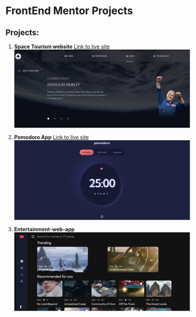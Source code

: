 # FrontEnd Mentor Projects

## Projects:

1. **Space Tourism website**
   [Link to live site](https://space-tourism-x.netlify.app)
   ![Design preview for the Space tourism website coding challenge](./Space-tourism-multi-page-website/public/shared/Space-tourism.png)

2. **Pomodoro App**
   [Link to live site](https://main--pomodoro-just-dot-it.netlify.app/)
   ![Design preview for the Pomodoro coding challenge](./Pomodoro-App/public/Pomodoro.png)

3. **Entertainment-web-app**
   ![Preview for the Entertaiment web app coding challenge](./Entertainment-web-app//public/images/Entertainment-app.png)
